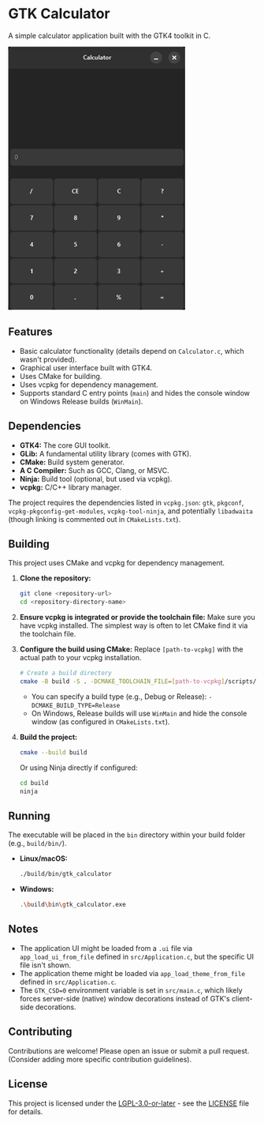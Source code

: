 # GTK Calculator

A simple calculator application built with the GTK4 toolkit in C.

![GTK Calculator Screenshot](calc_screenshot2.png)

## Features

*   Basic calculator functionality (details depend on `Calculator.c`, which wasn't provided).
*   Graphical user interface built with GTK4.
*   Uses CMake for building.
*   Uses vcpkg for dependency management.
*   Supports standard C entry points (`main`) and hides the console window on Windows Release builds (`WinMain`).

## Dependencies

*   **GTK4:** The core GUI toolkit.
*   **GLib:** A fundamental utility library (comes with GTK).
*   **CMake:** Build system generator.
*   **A C Compiler:** Such as GCC, Clang, or MSVC.
*   **Ninja:** Build tool (optional, but used via vcpkg).
*   **vcpkg:** C/C++ library manager.

The project requires the dependencies listed in `vcpkg.json`: `gtk`, `pkgconf`, `vcpkg-pkgconfig-get-modules`, `vcpkg-tool-ninja`, and potentially `libadwaita` (though linking is commented out in `CMakeLists.txt`).

## Building

This project uses CMake and vcpkg for dependency management.

1.  **Clone the repository:**
    ```bash
    git clone <repository-url>
    cd <repository-directory-name>
    ```

2.  **Ensure vcpkg is integrated or provide the toolchain file:**
    Make sure you have vcpkg installed. The simplest way is often to let CMake find it via the toolchain file.

3.  **Configure the build using CMake:**
    Replace `[path-to-vcpkg]` with the actual path to your vcpkg installation.
    ```bash
    # Create a build directory
    cmake -B build -S . -DCMAKE_TOOLCHAIN_FILE=[path-to-vcpkg]/scripts/buildsystems/vcpkg.cmake
    ```
    *   You can specify a build type (e.g., Debug or Release): `-DCMAKE_BUILD_TYPE=Release`
    *   On Windows, Release builds will use `WinMain` and hide the console window (as configured in `CMakeLists.txt`).

4.  **Build the project:**
    ```bash
    cmake --build build
    ```
    Or using Ninja directly if configured:
    ```bash
    cd build
    ninja
    ```

## Running

The executable will be placed in the `bin` directory within your build folder (e.g., `build/bin/`).

*   **Linux/macOS:**
    ```bash
    ./build/bin/gtk_calculator
    ```
*   **Windows:**
    ```bash
    .\build\bin\gtk_calculator.exe
    ```

## Notes

*   The application UI might be loaded from a `.ui` file via `app_load_ui_from_file` defined in `src/Application.c`, but the specific UI file isn't shown.
*   The application theme might be loaded via `app_load_theme_from_file` defined in `src/Application.c`.
*   The `GTK_CSD=0` environment variable is set in `src/main.c`, which likely forces server-side (native) window decorations instead of GTK's client-side decorations.

## Contributing

Contributions are welcome! Please open an issue or submit a pull request. (Consider adding more specific contribution guidelines).

## License

This project is licensed under the [LGPL-3.0-or-later](https://spdx.org/licenses/LGPL-3.0-or-later.html) - see the [LICENSE](LICENSE.md) file for details.